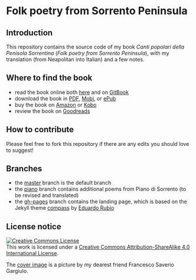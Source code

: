 # Folk poetry from Sorrento Peninsula

## Introduction

This repository contains the source code of my book _Canti popolari della Penisola Sorrentina_ (_Folk poetry from Sorrento Peninsula_), with my translation (from Neapolitan into Italian) and a few notes.

## Where to find the book

* read the book online both [here](manuscript/SUMMARY.md) and on [GitBook](https://robertoreale.gitbooks.io/sorrento)
* download the book in [PDF](https://www.gitbook.com/download/pdf/book/robertoreale/sorrento), [Mobi](https://www.gitbook.com/download/mobi/book/robertoreale/sorrento), or [ePub](https://www.gitbook.com/download/epub/book/robertoreale/sorrento)
* buy the book on [Amazon](https://www.amazon.it/gp/product/B079G61WY6/) or [Kobo](https://www.kobo.com/ebook/canti-popolari-della-penisola-sorrentina)
* review the book on [Goodreads](https://www.goodreads.com/book/show/38310952-canti-popolari-della-penisola-sorrentina)

## How to contribute

Please feel free to fork this repository if there are any edits you should love to suggest!

## Branches

* the [master](https://github.com/robertoreale/sorrento) branch is the default branch
* the [piano](https://github.com/robertoreale/sorrento/tree/piano) branch contains additional poems from Piano di Sorrento (to be revised and translated)
* the [gh-pages](https://github.com/robertoreale/sorrento/tree/gh-pages) branch contains the landing page, which is based on the Jekyll theme [compass](https://github.com/excentris/compass) by [Eduardo Rubio](https://github.com/excentris)

## License notice

<a rel="license" href="http://creativecommons.org/licenses/by-sa/4.0/"><img alt="Creative Commons License" style="border-width:0" src="https://i.creativecommons.org/l/by-sa/4.0/88x31.png" /></a><br />This work is licensed under a <a rel="license" href="http://creativecommons.org/licenses/by-sa/4.0/">Creative Commons Attribution-ShareAlike 4.0 International License</a>.

The [cover image](images/cover.jpg) is a picture by my dearest friend Francesco Saverio Gargiulo.
